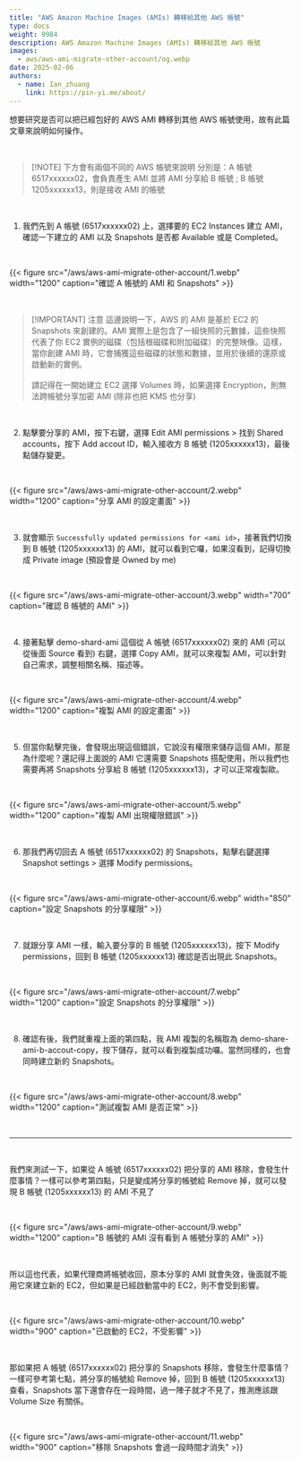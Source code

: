 ```yaml
---
title: "AWS Amazon Machine Images (AMIs) 轉移給其他 AWS 帳號"
type: docs
weight: 9984
description: AWS Amazon Machine Images (AMIs) 轉移給其他 AWS 帳號
images:
  - aws/aws-ami-migrate-other-account/og.webp
date: 2025-02-06
authors:
  - name: Ian_zhuang
    link: https://pin-yi.me/about/
---
```


想要研究是否可以把已經包好的 AWS AMI 轉移到其他 AWS 帳號使用，故有此篇文章來說明如何操作。

<br>

> [!NOTE] 下方會有兩個不同的 AWS 帳號來說明
>分別是：A 帳號 6517xxxxxx02，會負責產生 AMI 並將 AMI 分享給 B 帳號 ; B 帳號 1205xxxxxx13，則是接收 AMI 的帳號

<br>

1. 我們先到 A 帳號 (6517xxxxxx02) 上，選擇要的 EC2 Instances 建立 AMI，確認一下建立的 AMI 以及 Snapshots 是否都 Available 或是 Completed。

<br>

{{< figure src="/aws/aws-ami-migrate-other-account/1.webp" width="1200" caption="確認 A 帳號的 AMI 和 Snapshots" >}}

<br>

> [!IMPORTANT] 注意
這邊說明一下，AWS 的 AMI 是基於 EC2 的 Snapshots 來創建的。AMI 實際上是包含了一組快照的元數據，這些快照代表了你 EC2 實例的磁碟（包括根磁碟和附加磁碟）的完整映像。這樣，當你創建 AMI 時，它會捕獲這些磁碟的狀態和數據，並用於後續的還原或啟動新的實例。<br><br>
>請記得在一開始建立 EC2 選擇 Volumes 時，如果選擇 Encryption，則無法跨帳號分享加密 AMI (除非也把 KMS 也分享)

<br>

2. 點擊要分享的 AMI，按下右鍵，選擇 Edit AMI permissions > 找到 Shared accounts，按下 Add accout ID，輸入接收方 B 帳號 (1205xxxxxx13)，最後點儲存變更。

<br>

{{< figure src="/aws/aws-ami-migrate-other-account/2.webp" width="1200" caption="分享 AMI 的設定畫面" >}}

<br>

3. 就會顯示 `Successfully updated permissions for <ami id>`，接著我們切換到 B 帳號 (1205xxxxxx13) 的 AMI，就可以看到它囉，如果沒看到，記得切換成 Private image (預設會是 Owned by me)

<br>

{{< figure src="/aws/aws-ami-migrate-other-account/3.webp" width="700" caption="確認 B 帳號的 AMI" >}}

<br>

4. 接著點擊 demo-shard-ami 這個從 A 帳號 (6517xxxxxx02) 來的 AMI (可以從後面 Source 看到) 右鍵，選擇 Copy AMI，就可以來複製 AMI，可以針對自己需求，調整相關名稱、描述等。

<br>

{{< figure src="/aws/aws-ami-migrate-other-account/4.webp" width="1200" caption="複製 AMI 的設定畫面" >}}

<br>

5. 但當你點擊完後，會發現出現這個錯誤，它說沒有權限來儲存這個 AMI，那是為什麼呢？還記得上面說的 AMI 它還需要 Snapshots 搭配使用，所以我們也需要再將 Snapshots 分享給 B 帳號 (1205xxxxxx13)，才可以正常複製歐。

<br>

{{< figure src="/aws/aws-ami-migrate-other-account/5.webp" width="1200" caption="複製 AMI 出現權限錯誤" >}}

<br>

6. 那我們再切回去 A 帳號 (6517xxxxxx02) 的 Snapshots，點擊右鍵選擇 Snapshot settings > 選擇 Modify permissions。

<br>

{{< figure src="/aws/aws-ami-migrate-other-account/6.webp" width="850" caption="設定 Snapshots 的分享權限" >}}

<br>

7. 就跟分享 AMI 一樣，輸入要分享的 B 帳號 (1205xxxxxx13)，按下 Modify permissions，回到 B 帳號 (1205xxxxxx13) 確認是否出現此 Snapshots。

<br>

{{< figure src="/aws/aws-ami-migrate-other-account/7.webp" width="1200" caption="設定 Snapshots 的分享權限" >}}

<br>

8. 確認有後，我們就重複上面的第四點，我 AMI 複製的名稱取為 demo-share-ami-b-accout-copy，按下儲存，就可以看到複製成功囉。當然同樣的，也會同時建立新的 Snapshots。

<br>

{{< figure src="/aws/aws-ami-migrate-other-account/8.webp" width="1200" caption="測試複製 AMI 是否正常" >}}

<br>

---

<br>

我們來測試一下，如果從 A 帳號 (6517xxxxxx02) 把分享的 AMI 移除，會發生什麼事情？一樣可以參考第四點，只是變成將分享的帳號給 Remove 掉，就可以發現 B 帳號 (1205xxxxxx13) 的 AMI 不見了

<br>

{{< figure src="/aws/aws-ami-migrate-other-account/9.webp" width="1200" caption="B 帳號的 AMI 沒有看到 A 帳號分享的 AMI" >}}

<br>

所以這也代表，如果代理商將帳號收回，原本分享的 AMI 就會失效，後面就不能用它來建立新的 EC2，但如果是已經啟動當中的 EC2，則不會受到影響。

<br>

{{< figure src="/aws/aws-ami-migrate-other-account/10.webp" width="900" caption="已啟動的 EC2，不受影響" >}}

<br>

那如果把 A 帳號 (6517xxxxxx02) 把分享的 Snapshots 移除，會發生什麼事情？一樣可參考第七點，將分享的帳號給 Remove 掉，回到 B 帳號 (1205xxxxxx13) 查看，Snapshots 當下還會存在一段時間，過一陣子就才不見了，推測應該跟 Volume Size 有關係。

<br>

{{< figure src="/aws/aws-ami-migrate-other-account/11.webp" width="900" caption="移除 Snapshots 會過一段時間才消失" >}}

<br>